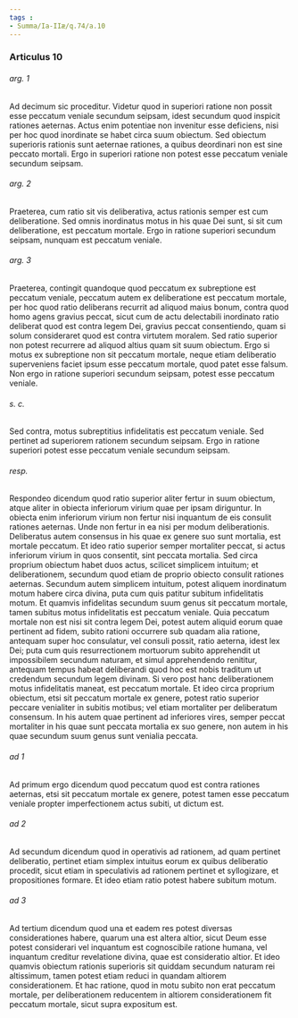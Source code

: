 ```yaml
---
tags : 
- Summa/Ia-IIæ/q.74/a.10
---
```


### Articulus 10

###### arg. 1
Ad decimum sic proceditur. Videtur quod in superiori ratione non possit esse peccatum veniale secundum seipsam, idest secundum quod inspicit rationes aeternas. Actus enim potentiae non invenitur esse deficiens, nisi per hoc quod inordinate se habet circa suum obiectum. Sed obiectum superioris rationis sunt aeternae rationes, a quibus deordinari non est sine peccato mortali. Ergo in superiori ratione non potest esse peccatum veniale secundum seipsam.

###### arg. 2
Praeterea, cum ratio sit vis deliberativa, actus rationis semper est cum deliberatione. Sed omnis inordinatus motus in his quae Dei sunt, si sit cum deliberatione, est peccatum mortale. Ergo in ratione superiori secundum seipsam, nunquam est peccatum veniale.

###### arg. 3
Praeterea, contingit quandoque quod peccatum ex subreptione est peccatum veniale, peccatum autem ex deliberatione est peccatum mortale, per hoc quod ratio deliberans recurrit ad aliquod maius bonum, contra quod homo agens gravius peccat, sicut cum de actu delectabili inordinato ratio deliberat quod est contra legem Dei, gravius peccat consentiendo, quam si solum consideraret quod est contra virtutem moralem. Sed ratio superior non potest recurrere ad aliquod altius quam sit suum obiectum. Ergo si motus ex subreptione non sit peccatum mortale, neque etiam deliberatio superveniens faciet ipsum esse peccatum mortale, quod patet esse falsum. Non ergo in ratione superiori secundum seipsam, potest esse peccatum veniale.

###### s. c.
Sed contra, motus subreptitius infidelitatis est peccatum veniale. Sed pertinet ad superiorem rationem secundum seipsam. Ergo in ratione superiori potest esse peccatum veniale secundum seipsam.

###### resp.
Respondeo dicendum quod ratio superior aliter fertur in suum obiectum, atque aliter in obiecta inferiorum virium quae per ipsam diriguntur. In obiecta enim inferiorum virium non fertur nisi inquantum de eis consulit rationes aeternas. Unde non fertur in ea nisi per modum deliberationis. Deliberatus autem consensus in his quae ex genere suo sunt mortalia, est mortale peccatum. Et ideo ratio superior semper mortaliter peccat, si actus inferiorum virium in quos consentit, sint peccata mortalia. Sed circa proprium obiectum habet duos actus, scilicet simplicem intuitum; et deliberationem, secundum quod etiam de proprio obiecto consulit rationes aeternas. Secundum autem simplicem intuitum, potest aliquem inordinatum motum habere circa divina, puta cum quis patitur subitum infidelitatis motum. Et quamvis infidelitas secundum suum genus sit peccatum mortale, tamen subitus motus infidelitatis est peccatum veniale. Quia peccatum mortale non est nisi sit contra legem Dei, potest autem aliquid eorum quae pertinent ad fidem, subito rationi occurrere sub quadam alia ratione, antequam super hoc consulatur, vel consuli possit, ratio aeterna, idest lex Dei; puta cum quis resurrectionem mortuorum subito apprehendit ut impossibilem secundum naturam, et simul apprehendendo renititur, antequam tempus habeat deliberandi quod hoc est nobis traditum ut credendum secundum legem divinam. Si vero post hanc deliberationem motus infidelitatis maneat, est peccatum mortale. Et ideo circa proprium obiectum, etsi sit peccatum mortale ex genere, potest ratio superior peccare venialiter in subitis motibus; vel etiam mortaliter per deliberatum consensum. In his autem quae pertinent ad inferiores vires, semper peccat mortaliter in his quae sunt peccata mortalia ex suo genere, non autem in his quae secundum suum genus sunt venialia peccata.

###### ad 1
Ad primum ergo dicendum quod peccatum quod est contra rationes aeternas, etsi sit peccatum mortale ex genere, potest tamen esse peccatum veniale propter imperfectionem actus subiti, ut dictum est.

###### ad 2
Ad secundum dicendum quod in operativis ad rationem, ad quam pertinet deliberatio, pertinet etiam simplex intuitus eorum ex quibus deliberatio procedit, sicut etiam in speculativis ad rationem pertinet et syllogizare, et propositiones formare. Et ideo etiam ratio potest habere subitum motum.

###### ad 3
Ad tertium dicendum quod una et eadem res potest diversas considerationes habere, quarum una est altera altior, sicut Deum esse potest considerari vel inquantum est cognoscibile ratione humana, vel inquantum creditur revelatione divina, quae est consideratio altior. Et ideo quamvis obiectum rationis superioris sit quiddam secundum naturam rei altissimum, tamen potest etiam reduci in quandam altiorem considerationem. Et hac ratione, quod in motu subito non erat peccatum mortale, per deliberationem reducentem in altiorem considerationem fit peccatum mortale, sicut supra expositum est.

